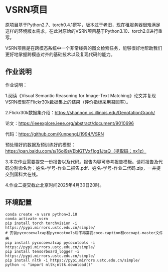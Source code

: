 # VSRN项目
原项目基于Python2.7、torch0.4.1撰写，版本过于老旧，现在租服务器很难满足这样的环境版本需求，在此对原始的VSRN项目基于Python3.10、torch2.0进行重写。

VSRN项目是在跨模态系统中一个非常经典的图文检索任务，能够很好地帮助我们更好地掌握跨模态对齐的基础技术以及复现代码的能力。

## 作业说明

作业说明：

1.阅读《Visual Semantic Reasoning for Image-Text Matching》论文并复现VSRN模型在Flickr30k数据集上的结果（评价指标采用召回率）。

2.Flickr30k数据集介绍：https://shannon.cs.illinois.edu/DenotationGraph/

论文：https://ieeexplore.ieee.org/abstract/document/9010696

代码：https://github.com/KunpengLi1994/VSRN

预处理好的数据及预训练好的模型：https://pan.baidu.com/s/16oI9sVEblGTVxf1og1JtaQ（提取码：nx1z）

3.本次作业需要提交一份报告以及代码。报告内容可参考报告模板。请将报告及代码分别命名为：姓名-学号-作业二报告.pdf、姓名-学号-作业二代码.zip，一并提交到国科大在线。

4.作业二提交截止北京时间2025年4月30日20时。

## 环境配置
```shell
conda create -n vsrn python=3.10
conda activate vsrn
pip install torch torchvision -i https://pypi.mirrors.ustc.edu.cn/simple/
# 安装pycocoevalcap和pycocotools后不再需要coco-caption和cocoapi-master文件夹
pip install pycocoevalcap pycocotools -i https://pypi.mirrors.ustc.edu.cn/simple/
pip install tensorboard_logger -i https://pypi.mirrors.ustc.edu.cn/simple/
pip install nltk -i https://pypi.mirrors.ustc.edu.cn/simple/
python -c "import nltk;nltk.download()"
```
